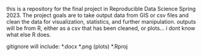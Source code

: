 this is a repository for the final project in Reproducible Data Science Spring 2023. The project goals are to take output data from GIS or csv files and clean the data for visualization, statistics, and further manipulation.
outputs will be from R, either as a csv that has been cleaned, or plots... i dont know what else R does.

gitignore will include: *.docx
				*.png (plots)
				*.Rproj
